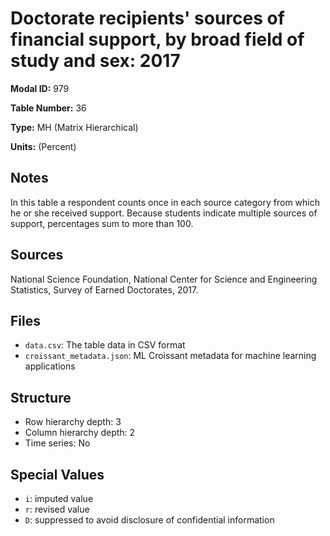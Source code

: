 # Doctorate recipients' sources of financial support, by broad field of study and sex: 2017

**Modal ID:** 979

**Table Number:** 36

**Type:** MH (Matrix Hierarchical)

**Units:** (Percent)

## Notes

In this table a respondent counts once in each source category from which he or she received support. Because students indicate multiple sources of support, percentages sum to more than 100.

## Sources

National Science Foundation, National Center for Science and Engineering Statistics, Survey of Earned Doctorates, 2017.

## Files

- `data.csv`: The table data in CSV format
- `croissant_metadata.json`: ML Croissant metadata for machine learning applications

## Structure

- Row hierarchy depth: 3
- Column hierarchy depth: 2
- Time series: No

## Special Values

- `i`: imputed value
- `r`: revised value
- `D`: suppressed to avoid disclosure of confidential information

